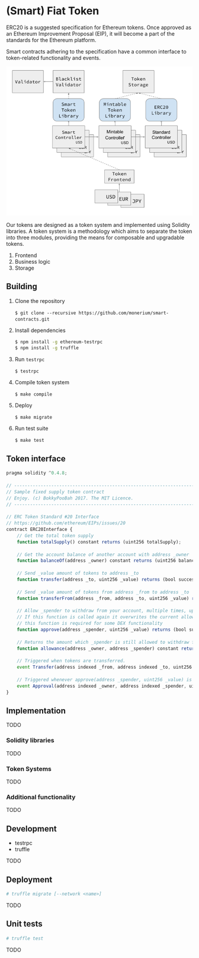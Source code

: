 # (Smart) Fiat Token

ERC20 is a suggested specification for Ethereum tokens. Once approved as an Ethereum Improvement Proposal (EIP), it will become a part of the standards for the Ethereum platform.

Smart contracts adhering to the specification have a common interface to token-related functionality and events.

![Our token system design](docs/token-design.png)

Our tokens are designed as a token system and implemented using Solidity libraries. A token system is a methodology which aims to separate the token into three modules, providing the means for composable and upgradable tokens.

1. Frontend
2. Business logic
3. Storage

## Building

1. Clone the repository
	
	`$ git clone --recursive https://github.com/monerium/smart-contracts.git`

2. Install dependencies

	```sh
	$ npm install -g ethereum-testrpc
	$ npm install -g truffle
	```

3. Run `testrpc`

	`$ testrpc`

4. Compile token system

	`$ make compile`

5. Deploy

	`$ make migrate`

6. Run test suite

	`$ make test`


## Token interface

```javascript
pragma solidity ^0.4.8;
 
// ----------------------------------------------------------------------------------------------
// Sample fixed supply token contract
// Enjoy. (c) BokkyPooBah 2017. The MIT Licence.
// ----------------------------------------------------------------------------------------------
 
// ERC Token Standard #20 Interface
// https://github.com/ethereum/EIPs/issues/20
contract ERC20Interface {
    // Get the total token supply
    function totalSupply() constant returns (uint256 totalSupply);
 
    // Get the account balance of another account with address _owner
    function balanceOf(address _owner) constant returns (uint256 balance);
 
    // Send _value amount of tokens to address _to
    function transfer(address _to, uint256 _value) returns (bool success);
 
    // Send _value amount of tokens from address _from to address _to
    function transferFrom(address _from, address _to, uint256 _value) returns (bool success);
 
    // Allow _spender to withdraw from your account, multiple times, up to the _value amount.
    // If this function is called again it overwrites the current allowance with _value.
    // this function is required for some DEX functionality
    function approve(address _spender, uint256 _value) returns (bool success);
 
    // Returns the amount which _spender is still allowed to withdraw from _owner
    function allowance(address _owner, address _spender) constant returns (uint256 remaining);
 
    // Triggered when tokens are transferred.
    event Transfer(address indexed _from, address indexed _to, uint256 _value);
 
    // Triggered whenever approve(address _spender, uint256 _value) is called.
    event Approval(address indexed _owner, address indexed _spender, uint256 _value);
}
```

## Implementation

TODO

### Solidity libraries

TODO

### Token Systems

TODO

### Additional functionality

TODO

## Development

* testrpc
* truffle

TODO

## Deployment

```sh
# truffle migrate [--network <name>]
```

TODO

## Unit tests

```sh
# truffle test
```

TODO
